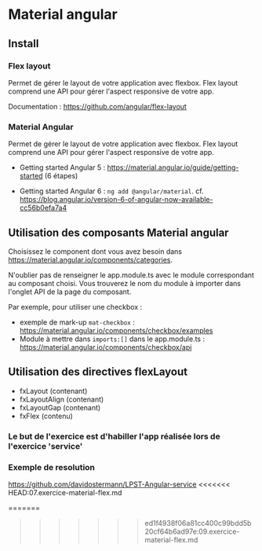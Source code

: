 # Material angular

## Install

### Flex layout

Permet de gérer le layout de votre application avec flexbox. Flex layout comprend une API pour gérer l'aspect responsive de votre app.

Documentation : https://github.com/angular/flex-layout

### Material Angular

Permet de gérer le layout de votre application avec flexbox. Flex layout comprend une API pour gérer l'aspect responsive de votre app.

* Getting started Angular 5 : https://material.angular.io/guide/getting-started (6 étapes)

* Getting started Angular 6 : `ng add @angular/material`. 
cf. https://blog.angular.io/version-6-of-angular-now-available-cc56b0efa7a4

## Utilisation des composants Material angular 

Choisissez le component dont vous avez besoin dans https://material.angular.io/components/categories.

N'oublier pas de renseigner le app.module.ts avec le module correspondant au composant choisi. Vous trouverez le nom du module à importer dans l'onglet API de la page du composant.

Par exemple, pour utiliser une checkbox :

* exemple de mark-up `mat-checkbox` : https://material.angular.io/components/checkbox/examples
* Module à mettre dans `imports:[]` dans le app.module.ts : https://material.angular.io/components/checkbox/api

## Utilisation des directives flexLayout

* fxLayout (contenant)
* fxLayoutAlign (contenant)
* fxLayoutGap (contenant)
* fxFlex (contenu)

### Le but de l'exercice est d'habiller l'app réalisée lors de l'exercice 'service'

### Exemple de resolution

https://github.com/davidostermann/LPST-Angular-service
<<<<<<< HEAD:07.exercice-material-flex.md

=======
>>>>>>> ed1f4938f06a81cc400c99bdd5b20cf64b6ad97e:09.exercice-material-flex.md
